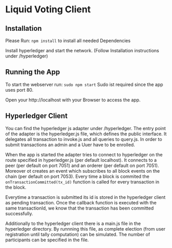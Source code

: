# Liquid Voting Client

## Installation

Please Run: `npm install` to install all needed Dependencies

Install hyperledger and start the network. (Follow Installation instructions under /hyperledger)

## Running the App

To start the webserver run:
`sudo npm start`
Sudo ist required since the app uses port 80.

Open your http://localhost with your Browser to access the app. 

## Hyperledger Client

You can find the hyperledger js adapter under /hyperledger.
The entry point of the adapter is the hyperledger.js file, which defines the public interface.
It delegates all transaction to invoke.js and all queries to query.js.
In order to submit transactions an admin and a Uuer have to be enrolled.

When the app is started the adapter tries to connect to hyperledger on the route specified in hyperledger.js (per default localhost).
It connects to a peer (per default on port 7051) and an orderer (per default on port 7051).
Moreover ot creates an event which subscribes to all block events on the chain (per default on port 7053).
Every time a block is commited the `onTransactionCommitted(tx_id)` function is called for every transaction in the block.

Everytime a transaction is submitted its id is stored in the hyperledger client as pending transaction.
Once the callback function is executed with the same transactionId, we know that the transaction has been committed successfully.

Additionally to the hyperledger client there is a main.js file in the hyperledger directory.
By runnning this file, as complete election (from user registration until tally computation) can be simulated.
The number of participants can be specified in the file.